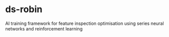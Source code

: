 # ds-robin
AI training framework for feature inspection optimisation using series neural networks and reinforcement learning
